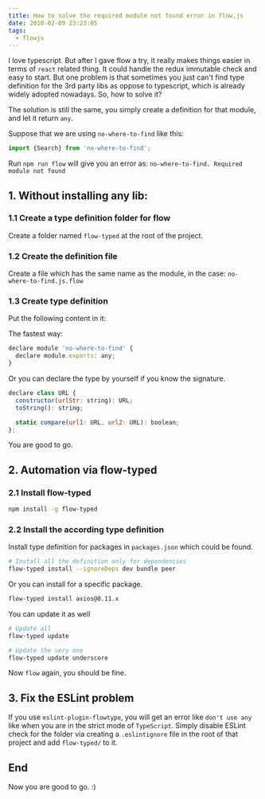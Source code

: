 ```yaml
---
title: How to solve the required module not found error in flow.js
date: 2018-02-09 23:23:05
tags:
  - flowjs
---
```


I love typescript. But after I gave flow a try, it really makes things easier in terms of `react` related thing. It could handle the redux immutable check and easy to start. But one problem is that sometimes you just can't find type definition for the 3rd party libs as oppose to typescript, which is already widely adopted nowadays. So, how to solve it?

<!--more-->

The solution is still the same, you simply create a definition for that module, and let it return `any`.

Suppose that we are using `no-where-to-find` like this:

```javascript
import {Search} from 'no-where-to-find';
```

Run `npm run flow` will give you an error as: `no-where-to-find. Required module not found`

## 1. Without installing any lib:

### 1.1 Create a type definition folder for flow

Create a folder named `flow-typed` at the root of the project.

### 1.2 Create the definition file

Create a file which has the same name as the module, in the case: `no-where-to-find.js.flow`

### 1.3 Create type definition

Put the following content in it:

The fastest way:

```javascript
declare module 'no-where-to-find' {
  declare module.exports: any;
}
```

Or you can declare the type by yourself if you know the signature.

```javascript
declare class URL {
  constructor(urlStr: string): URL;
  toString(): string;

  static compare(url1: URL, url2: URL): boolean;
};
```

You are good to go.

## 2. Automation via flow-typed

### 2.1 Install flow-typed

```bash
npm install -g flow-typed
```

### 2.2 Install the according type definition

Install type definition for packages in `packages.json` which could be found.
```bash
# Install all the definition only for dependencies
flow-typed install --ignoreDeps dev bundle peer
```

Or you can install for a specific package.
```bash
flow-typed install axios@0.11.x
```

You can update it as well

```bash
# Update all
flow-typed update

# Update the very one
flow-typed update underscore
```

Now `flow` again, you should be fine.

## 3. Fix the ESLint problem

If you use `eslint-plugin-flowtype`, you will get an error like `don't use any` like when you are in the strict mode of `TypeScript`. Simply disable ESLint check for the folder via creating a `.eslintignore` file in the root of that project and add `flow-typed/` to it.

## End

Now you are good to go. :)